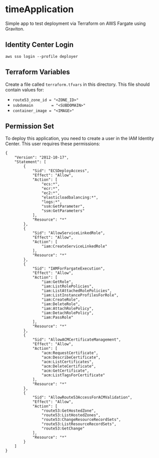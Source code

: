 # timeApplication
Simple app to test deployment via Terraform on AWS Fargate using Graviton.

## Identity Center Login
`aws sso login --profile deployer`

## Terraform Variables
Create a file called `terraform.tfvars` in this directory.
This file should contain values for:

- `route53_zone_id = "<ZONE_ID>"`
- `subdomain        = "<SUBDOMAIN>"`
- `container_image = "<IMAGE>"`

## Permission Set
To deploy this application, you need to create a user in the IAM Identity Center.
This user requires these permissions:
```
{
    "Version": "2012-10-17",
    "Statement": [
        {
            "Sid": "ECSDeployAccess",
            "Effect": "Allow",
            "Action": [
                "ecs:*",
                "ecr:*",
                "ec2:*",
                "elasticloadbalancing:*",
                "logs:*",
                "ssm:GetParameter",
                "ssm:GetParameters"
            ],
            "Resource": "*"
        },
        {
            "Sid": "AllowServiceLinkedRole",
            "Effect": "Allow",
            "Action": [
                "iam:CreateServiceLinkedRole"
            ],
            "Resource": "*"
        },
        {
            "Sid": "IAMForFargateExecution",
            "Effect": "Allow",
            "Action": [
                "iam:GetRole",
                "iam:ListRolePolicies",
                "iam:ListAttachedRolePolicies",
                "iam:ListInstanceProfilesForRole",
                "iam:CreateRole",
                "iam:DeleteRole",
                "iam:AttachRolePolicy",
                "iam:DetachRolePolicy",
                "iam:PassRole"
            ],
            "Resource": "*"
        },
        {
            "Sid": "AllowACMCertificateManagement",
            "Effect": "Allow",
            "Action": [
                "acm:RequestCertificate",
                "acm:DescribeCertificate",
                "acm:ListCertificates",
                "acm:DeleteCertificate",
                "acm:GetCertificate",
                "acm:ListTagsForCertificate"
            ],
            "Resource": "*"
        },
        {
            "Sid": "AllowRoute53AccessForACMValidation",
            "Effect": "Allow",
            "Action": [
                "route53:GetHostedZone",
                "route53:ListHostedZones",
                "route53:ChangeResourceRecordSets",
                "route53:ListResourceRecordSets",
                "route53:GetChange"
            ],
            "Resource": "*"
        }
    ]
}
```
